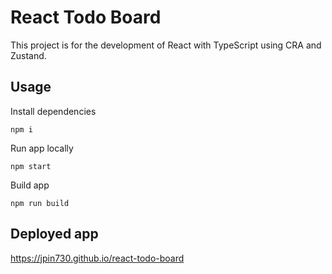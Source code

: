 # React Todo Board

This project is for the development of React with TypeScript using CRA and Zustand.

## Usage

Install dependencies

```
npm i
```

Run app locally

```
npm start
```

Build app

```
npm run build
```

## Deployed app

https://jpin730.github.io/react-todo-board
